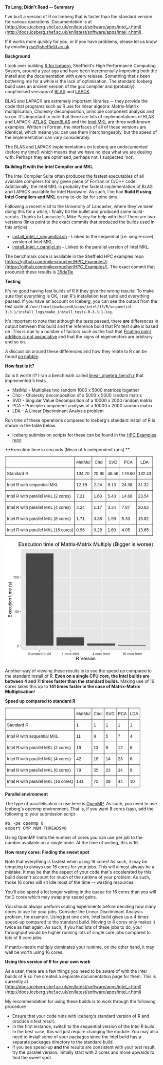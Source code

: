 <!--
.. title: Accelerated versions of R for Iceberg
.. author: Mike Croucher
.. slug: intel-R-iceberg
.. date: 2016-09-12 00:31:35 UTC
.. tags:
.. category:
.. link:
.. description:
.. type: text
-->

**To Long; Didn't Read -- Summary**

I've built a version of R on Iceberg that is faster than the standard version for various operations. Documentation is at [http://docs.iceberg.shef.ac.uk/en/latest/software/apps/intel_r.html](http://docs.iceberg.shef.ac.uk/en/latest/software/apps/intel_r.html).

If it works more quickly for you, or if you have problems, please let us know by emailing [rse@sheffield.ac.uk](mailto:rse@sheffield.ac.uk)

**Background**

I took over building [R for Iceberg](http://docs.iceberg.shef.ac.uk/en/latest/software/apps/r.html), Sheffield's High Performance Computing System, around a year ago and have been incrementally improving both the install and the documentation with every release. Something that's been bothering me for a while is the lack of optimisation. The standard Iceberg build uses an ancient version of the gcc compiler and (probably) unoptimised versions of [BLAS](https://en.wikipedia.org/wiki/Basic_Linear_Algebra_Subprograms) and [LAPCK](https://en.wikipedia.org/wiki/LAPACK).

BLAS and LAPACK are extremely important libraries -- they provide the code that programs such as R use for linear algebra: Matrix-Matrix multiplication, Cholesky decomposition, principle component analysis and so on. It's important to note that there are lots of implementations of BLAS and LAPACK: [ATLAS](http://math-atlas.sourceforge.net/), [OpenBLAS](http://www.openblas.net/) and the [Intel MKL](https://software.intel.com/en-us/intel-mkl) are three well-known examples. Written in Fortran, the interfaces of all of these versions are identical, which means you can use them interchangeably, but the speed of the implementation can vary considerably.

The BLAS and LAPACK implementations on Iceberg are undocumented (before my time!) which means that we have no idea what we are dealing with. Perhaps they are optimised, perhaps not. I suspected 'not'.

**Building R with the Intel Compiler and MKL**

The Intel Compiler Suite often produces the fastest executables of all available compilers for any given piece of Fortran or C/C++ code. Additionally, the Intel MKL is probably the fastest implementation of BLAS and LAPACK available for Intel Hardware. As such, I've had **Build R using Intel Compilers and MKL** on my to-do list for some time.

Following a recent visit to the University of Lancaster, where they've been doing this for a while, I finally bit the bullet and produced some build-scripts. Thanks to Lancaster's Mike Pacey for help with this!  There are two versions (links point to the exact commits that produced the builds used in this article):

* [install_intel_r_sequential.sh](https://github.com/mikecroucher/HPC_Installers/blob/ea4a9f33b705a8cae01841d9c173278fcb486061/apps/R/3.3.1/sheffield/iceberg/intel_15/install_intel_r_sequential.sh) - Linked to the sequential (i.e. single-core) version of Intel MKL.
* [install_intel_r_parallel.sh](https://github.com/mikecroucher/HPC_Installers/blob/ea4a9f33b705a8cae01841d9c173278fcb486061/apps/R/3.3.1/sheffield/iceberg/intel_15/install_intel_r_parallel.sh) - Linked to the parallel version of Intel MKL.

The benchmark code is available in the Sheffield HPC examples repo [https://github.com/mikecroucher/HPC_Examples/](https://github.com/mikecroucher/HPC_Examples/). The exact commit that produced these results is [35de11e](https://github.com/mikecroucher/HPC_Examples/blob/35de11e7c47bc278b15a64fb77c5575b074e1a47/languages/R/linear_algebra/linear_algebra_bench.r)

**Testing**

It's no good having fast builds of R if they give the wrong results! To make sure that everything is OK, I ran R's installation test suite and everything passed. If you have an account on iceberg, you can see the output from the test suite at `/usr/local/packages6/apps/intel/15/R/sequential-3.3.1/install_logs/make_install_tests-R-3.3.1.log`.

It's important to note that although the tests passed, there **are** differences in output between this build and the reference build that R's test suite is based on. This is due to a number of factors such as the fact that [Floating point addition is not associative](http://www.walkingrandomly.com/?p=5380) and that the signs of eigenvectors are arbitrary and so on.

A discussion around these differences and how they relate to R can be found [on nabble](http://r.789695.n4.nabble.com/quot-make-check-quot-fails-on-lapack-R-and-stats-Ex-R-td4698672.html).

**How fast is it?**

So is it worth it? I ran a benchmark called [linear_algebra_bench.r](https://github.com/mikecroucher/HPC_Examples/blob/35de11e7c47bc278b15a64fb77c5575b074e1a47/languages/R/linear_algebra/linear_algebra_bench.r#L19) that implemented 5 tests

* MatMul - Multiplies two random 1000 x 5000 matrices together
* Chol - Cholesky decomposition of a 5000 x 5000 random matrix
* SVD - Singular Value Decompisition of a 10000 x 2000 random matrix
* PCA - Principle component analysis of a 10000 x 2000 random matrix
* LDA - A Linear Discriminant Analysis problem

Run time of these operations compared to Iceberg's standard install of R is shown in the table below.

* Iceberg submission scripts for these can be found in the [HPC Examples repo](https://github.com/mikecroucher/HPC_Examples)

**Execution time in seconds (Mean of 5 independent runs) **

<style type="text/css">
.tg  {border-collapse:collapse;border-spacing:0;}
.tg td{font-family:Arial, sans-serif;font-size:14px;padding:10px 5px;border-style:solid;border-width:1px;overflow:hidden;word-break:normal;}
.tg th{font-family:Arial, sans-serif;font-size:14px;font-weight:normal;padding:10px 5px;border-style:solid;border-width:1px;overflow:hidden;word-break:normal;}
.tg .tg-yw4l{vertical-align:top}
</style>
<table class="tg">
  <tr>
    <th class="tg-yw4l"></th>
    <th class="tg-yw4l">MatMul</th>
    <th class="tg-yw4l">Chol</th>
    <th class="tg-yw4l">SVD</th>
    <th class="tg-yw4l">PCA</th>
    <th class="tg-yw4l">LDA</th>
  </tr>
  <tr>
    <td class="tg-yw4l">Standard R</td>
    <td class="tg-yw4l">134.70</td>
    <td class="tg-yw4l">20.95</td>
    <td class="tg-yw4l">46.56</td>
    <td class="tg-yw4l">179.60</td>
    <td class="tg-yw4l">132.40</td>
  </tr>
  <tr>
    <td class="tg-yw4l">Intel R with sequential MKL</td>
    <td class="tg-yw4l">12.19</td>
    <td class="tg-yw4l">2.24</td>
    <td class="tg-yw4l">9.13</td>
    <td class="tg-yw4l">24.58</td>
    <td class="tg-yw4l">31.32</td>
  </tr>
  <tr>
    <td class="tg-yw4l">Intel R with parallel MKL (2 cores)</td>
    <td class="tg-yw4l">7.21</td>
    <td class="tg-yw4l">1.60</td>
    <td class="tg-yw4l">5.43</td>
    <td class="tg-yw4l">14.66</td>
    <td class="tg-yw4l">23.54</td>
  </tr>
  <tr>
    <td class="tg-yw4l">Intel R with parallel MKL (4 cores)</td>
    <td class="tg-yw4l">3.24</td>
    <td class="tg-yw4l">1.17</td>
    <td class="tg-yw4l">3.34</td>
    <td class="tg-yw4l">7.87</td>
    <td class="tg-yw4l">20.63</td>
  </tr>
  <tr>
    <td class="tg-yw4l">Intel R with parallel MKL (8 cores)</td>
    <td class="tg-yw4l">1.71</td>
    <td class="tg-yw4l">0.38</td>
    <td class="tg-yw4l">1.99</td>
    <td class="tg-yw4l">5.33</td>
    <td class="tg-yw4l">15.82</td>
  </tr>
  <tr>
    <td class="tg-yw4l">Intel R with parallel MKL (16 cores)</td>
    <td class="tg-yw4l">0.96</td>
    <td class="tg-yw4l">0.28</td>
    <td class="tg-yw4l">1.60</td>
    <td class="tg-yw4l">4.05</td>
    <td class="tg-yw4l">13.65</td>
  </tr>
</table>

![](/images/matmul_r_intel.png)

Another way of viewing these results is to see the speed up compared to the standard install of R. **Even on a single CPU core, the Intel builds are between 4 and 11 times faster than the standard builds**.  Making use of 16 cores takes this up to **141 times faster in the case of Matrix-Matrix Multiplication**!

**Speed up compared to standard R**

<style type="text/css">
.tg  {border-collapse:collapse;border-spacing:0;}
.tg td{font-family:Arial, sans-serif;font-size:14px;padding:10px 5px;border-style:solid;border-width:1px;overflow:hidden;word-break:normal;}
.tg th{font-family:Arial, sans-serif;font-size:14px;font-weight:normal;padding:10px 5px;border-style:solid;border-width:1px;overflow:hidden;word-break:normal;}
.tg .tg-yw4l{vertical-align:top}
</style>
<table class="tg">
  <tr>
    <th class="tg-yw4l"> </th>
    <th class="tg-yw4l">MatMul</th>
    <th class="tg-yw4l">Chol</th>
    <th class="tg-yw4l">SVD</th>
    <th class="tg-yw4l">PCA</th>
    <th class="tg-yw4l">LDA</th>
  </tr>
  <tr>
    <td class="tg-yw4l">Standard R</td>
    <td class="tg-yw4l">1</td>
    <td class="tg-yw4l">1</td>
    <td class="tg-yw4l">1</td>
    <td class="tg-yw4l">1</td>
    <td class="tg-yw4l">1</td>
  </tr>
  <tr>
    <td class="tg-yw4l">Intel R with sequential MKL</td>
    <td class="tg-yw4l">11</td>
    <td class="tg-yw4l">9</td>
    <td class="tg-yw4l">5</td>
    <td class="tg-yw4l">7</td>
    <td class="tg-yw4l">4</td>
  </tr>
  <tr>
    <td class="tg-yw4l">Intel R with parallel MKL (2 cores)</td>
    <td class="tg-yw4l">19</td>
    <td class="tg-yw4l">13</td>
    <td class="tg-yw4l">9</td>
    <td class="tg-yw4l">12</td>
    <td class="tg-yw4l">6</td>
  </tr>
  <tr>
    <td class="tg-yw4l">Intel R with parallel MKL (4 cores)</td>
    <td class="tg-yw4l">42</td>
    <td class="tg-yw4l">18</td>
    <td class="tg-yw4l">14</td>
    <td class="tg-yw4l">23</td>
    <td class="tg-yw4l">6</td>
  </tr>
  <tr>
    <td class="tg-yw4l">Intel R with parallel MKL (8 cores)</td>
    <td class="tg-yw4l">79</td>
    <td class="tg-yw4l">55</td>
    <td class="tg-yw4l">23</td>
    <td class="tg-yw4l">34</td>
    <td class="tg-yw4l">8</td>
  </tr>
  <tr>
    <td class="tg-yw4l">Intel R with parallel MKL (16 cores)</td>
    <td class="tg-yw4l">141</td>
    <td class="tg-yw4l">75</td>
    <td class="tg-yw4l">29</td>
    <td class="tg-yw4l">44</td>
    <td class="tg-yw4l">10</td>
  </tr>
</table>

**Parallel environment**

The type of parallelisation in use here is [OpenMP](http://openmp.org/wp/). As such, you need to use Iceberg's openmp environment.  That is, if you want 8 cores (say), add the following to your submission  script

<pre>
#$ -pe openmp 8
export OMP_NUM_THREADS=8
</pre>

Using OpenMP limits the number of cores you can use per job to the number available on a single node. At the time of writing, this is 16.

**How many cores: Finding the sweet spot**

Note that everything is fastest when using 16 cores! As such, it may be tempting to always use 16 cores for your jobs. This will almost always be a mistake.
It may be that the aspect of your code that's accelerated by this build doesn't account for much of the runtime of your problem. As such, those 16 cores will sit idle most of the time -- wasting resources.  

You'll also spend a lot longer waiting in the queue for 16 cores than you will for 2 cores which may swap any speed gains.

You should always perform scaling experiments before deciding how many cores to use for your jobs. Consider the Linear Discriminant Analysis problem, for example. Using just one core, Intel build gives us a 4 times speed-up compared to the standard build. Moving to 8 cores only makes it twice as fast again. As such, if you had lots of these jobs to do, your throughput would be higher running lots of single core jobs compared to lots of 8 core jobs.

If matrix-matrix multiply dominates your runtime, on the other hand, it may well be worth using 16 cores.

**Using this version of R for your own work**

As a user, there are a few things you need to be aware of with the Intel builds of R so I've created a separate documentation page for them.  This is currently at
[http://docs.iceberg.shef.ac.uk/en/latest/software/apps/intel_r.html](http://docs.iceberg.shef.ac.uk/en/latest/software/apps/intel_r.html)

My recommendation for using these builds is to work through the following procedure

* Ensure that your code runs with Iceberg's standard version of R and produce a test result.
* In the first instance, switch to the sequential version of the Intel R build. In the best case, this will just require changing the module. You may also need to install some of your packages since the Intel build has a separate packages directory to the standard build.
* If you see speed-up **and** the results are consistent with your test result, try the parallel version. Initially start with 2 cores and move upwards to find the sweet spot.
